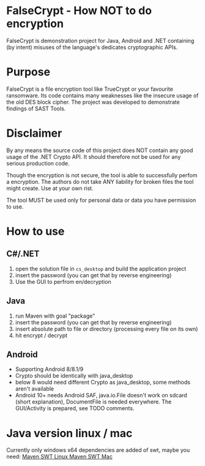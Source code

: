 # FalseCrypt - How NOT to do encryption
FalseCrypt is demonstration project for Java, Android and .NET containing (by intent) misuses of the language's dedicates cryptographic APIs. 

# Purpose
FalseCrypt is a file encryption tool like TrueCrypt or your favourite ransomware. Its code contains many weaknesses like the insecure usage of the old DES block cipher. The project was developed to demonstrate findings of SAST Tools. 

# Disclaimer
By any means the source code of this project does NOT contain any good usage of the .NET Crypto API. It should therefore not be used for any serious production code.

Though the encryption is not secure, the tool is able to successfully perfom a encryption. The authors do not take ANY liability for broken files the tool might create. Use at your own rist.

The tool MUST be used only for personal data or data you have permission to use.

# How to use
## C#/.NET
1. open the solution file in `cs_desktop` and build the application project
2. insert the password (you can get that by reverse engineering)
3. Use the GUI to perfrom en/decryption
## Java
1. run Maven with goal "package"
2. insert the password (you can get that by reverse engineering)
3. insert absolute path to file or directory (processing every file on its own)
4. hit encrypt / decrypt

## Android
* Supporting Android 8/8.1/9
* Crypto should be identically with java_desktop
* below 8 would need different Crypto as java_desktop, some methods aren't available
* Android 10+ needs Android SAF, java.io.File doesn't work on sdcard (short explanation), DocumentFile is needed everywhere. The GUI/Activity is prepared, see TODO comments.

# Java version linux / mac
Currently only windows x64 dependencies are added of swt, maybe you need:
[Maven SWT Linux ](https://mvnrepository.com/artifact/org.eclipse.swt/org.eclipse.swt.gtk.linux.x86_64/4.3)
[Maven SWT Mac](https://mvnrepository.com/artifact/org.eclipse.swt/org.eclipse.swt.cocoa.macosx.x86_64/4.3)
